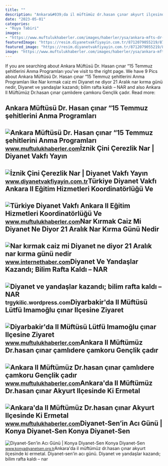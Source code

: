 ```yaml
---
title: ""
description: "Ankara&#039;da il müftümüz dr.hasan çınar akyurt ilçesinde ki ermetal"
date: "2023-05-01"
categories:
- "Ruya Tabiri"
images:
- "https://www.muftulukhaberler.com/images/haberler/ysa/ankara-mfts-dr-hasan-nar-15-temmuz-ehitlerini-anma-programlar-kapsamnda-ileri-bakanl-diyanet-leri-bakanl-ve-ankara-valiliince-organize-edilen-programlarda-ehitlerimiz-iin-dua-etti-.jpg"
featuredImage: "https://resim.diyanetvakfiyayin.com.tr/8712079055219/8712079055219/kucuk/talens-guaj-boya-16-ml-yellow-ochre-sari-hardal-227-86ee122acc.jpg"
featured_image: "https://resim.diyanetvakfiyayin.com.tr/8712079055219/8712079055219/kucuk/talens-guaj-boya-16-ml-yellow-ochre-sari-hardal-227-86ee122acc.jpg"
image: "https://www.muftulukhaberler.com/images/haberler/ysa/ankara-mfts-dr-hasan-nar-15-temmuz-ehitlerini-anma-programlar-kapsamnda-ileri-bakanl-diyanet-leri-bakanl-ve-ankara-valiliince-organize-edilen-programlarda-ehitlerimiz-iin-dua-etti-.jpg"
---
```


If you are searching about Ankara Müftüsü Dr. Hasan çınar “15 Temmuz şehitlerini Anma Programları you've visit to the right page. We have 9 Pics about Ankara Müftüsü Dr. Hasan çınar “15 Temmuz şehitlerini Anma Programları like Nar kırmak caiz mi Diyanet ne diyor 21 Aralık nar kırma günü nedir, Diyanet ve yandaşlar kazandı; bilim rafta kaldı – NAR and also Ankara Il Müftümüz Dr.hasan çınar çamlıdere çamkoru Gençlik çadır. Read more:

Ankara Müftüsü Dr. Hasan çınar “15 Temmuz şehitlerini Anma Programları
----------------------------------------------------------------------

 ![Ankara Müftüsü Dr. Hasan çınar “15 Temmuz şehitlerini Anma Programları](https://www.muftulukhaberler.com/images/haberler/ysa/ankara-mfts-dr-hasan-nar-15-temmuz-ehitlerini-anma-programlar-kapsamnda-ileri-bakanl-diyanet-leri-bakanl-ve-ankara-valiliince-organize-edilen-programlarda-ehitlerimiz-iin-dua-etti-.jpg) <small>www.muftulukhaberler.com</small>İznik Çini Çerezlik Nar | Diyanet Vakfı Yayın
---------------------------------------------

 ![İznik Çini Çerezlik Nar | Diyanet Vakfı Yayın](https://resim.diyanetvakfiyayin.com.tr/8712079055219/8712079055219/kucuk/talens-guaj-boya-16-ml-yellow-ochre-sari-hardal-227-86ee122acc.jpg) <small>www.diyanetvakfiyayin.com.tr</small>Türkiye Diyanet Vakfı Ankara Il Eğitim Hizmetleri Koordinatörlüğü Ve
--------------------------------------------------------------------

 ![Türkiye Diyanet Vakfı Ankara Il Eğitim Hizmetleri Koordinatörlüğü Ve](https://www.muftulukhaberler.com/images/haberler/ysa/trkiye-diyanet-vakf-ankara-l-eitim-hizmetleri-koordinatrl-ve-trkiye-diyanet-vakf-ankara-renci-yurtlarnn-mdrleri-ankara-mftmz-dr-hasan-nar-ziyaret-ettiler-.jpg) <small>www.muftulukhaberler.com</small>Nar Kırmak Caiz Mi Diyanet Ne Diyor 21 Aralık Nar Kırma Günü Nedir
------------------------------------------------------------------

 ![Nar kırmak caiz mi Diyanet ne diyor 21 Aralık nar kırma günü nedir](https://img.internethaber.com/storage/files/images/2021/12/21/ar-5-drsU_cover.jpg) <small>www.internethaber.com</small>Diyanet Ve Yandaşlar Kazandı; Bilim Rafta Kaldı – NAR
-----------------------------------------------------

 ![Diyanet ve yandaşlar kazandı; bilim rafta kaldı – NAR](https://trgykilic.files.wordpress.com/2020/12/tozlu-raflar.jpg?w=768&h=432&crop=1) <small>trgykilic.wordpress.com</small>Diyarbakir'da Il Müftüsü Lütfü Imamoğlu çınar Ilçesine Ziyaret
--------------------------------------------------------------

 ![Diyarbakir'da Il Müftüsü Lütfü Imamoğlu çınar Ilçesine Ziyaret](https://www.muftulukhaberler.com/images/haberler/ysa/l-mfts-ltf-mamolu-nar-lesine-ziyaret-gerekletirdi-.jpg) <small>www.muftulukhaberler.com</small>Ankara Il Müftümüz Dr.hasan çınar çamlıdere çamkoru Gençlik çadır
-----------------------------------------------------------------

 ![Ankara Il Müftümüz Dr.hasan çınar çamlıdere çamkoru Gençlik çadır](https://www.muftulukhaberler.com/images/haberler/ysa/ankara-l-mftmz-drhasan-nar-amldere-amkoru-genlik-adr-kampn-ziyaret-etti-.jpg) <small>www.muftulukhaberler.com</small>Ankara'da Il Müftümüz Dr.hasan çınar Akyurt Ilçesinde Ki Ermetal
----------------------------------------------------------------

 ![Ankara'da Il Müftümüz Dr.hasan çınar Akyurt Ilçesinde Ki Ermetal](https://www.muftulukhaberler.com/images/haberler/ysa/l-mftmz-drhasan-nar-akyurt-lesinde-ki-ermetal-fabrikas-pursaklar-mftl-diyanet-genlik-merkezi-ve-altnova-mevlana-cami-kz-kuran-kursuna-ziyarette-bulundu-.jpg) <small>www.muftulukhaberler.com</small>Diyanet-Sen’in Acı Günü | Konya Diyanet-Sen Konya Diyanet-Sen
-------------------------------------------------------------

 ![Diyanet-Sen’in Acı Günü | Konya Diyanet-Sen Konya Diyanet-Sen](https://www.konyadiyanetsen.org.tr/wp-content/uploads/2021/05/Çınar.png) <small>www.konyadiyanetsen.org.tr</small>Ankara'da il müftümüz dr.hasan çınar akyurt ilçesinde ki ermetal. Diyanet-sen’in acı günü. Diyanet ve yandaşlar kazandı; bilim rafta kaldı – nar
